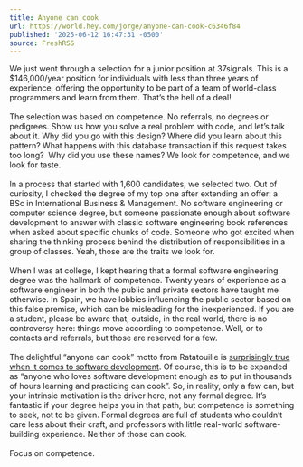 ```yaml
---
title: Anyone can cook
url: https://world.hey.com/jorge/anyone-can-cook-c6346f84
published: '2025-06-12 16:47:31 -0500'
source: FreshRSS
---
```

<div data-sanitized-class="trix-content">
  <div>We just went through a selection for a junior position at 37signals. This is a $146,000/year position for individuals with less than three years of experience, offering the opportunity to be part of a team of world-class programmers and learn from them. That’s the hell of a deal!</div><div><br></div><div>The selection was based on competence. No referrals, no degrees or pedigrees. Show us how you solve a real problem with code, and let’s talk about it. Why did you go with this design? Where did you learn about this pattern? What happens with this database transaction if this request takes too long?  Why did you use these names? We look for competence, and we look for taste.</div><div><br></div><div>In a process that started with 1,600 candidates, we selected two. Out of curiosity, I checked the degree of my top one after extending an offer: a BSc in International Business &amp; Management. No software engineering or computer science degree, but someone passionate enough about software development to answer with classic software engineering book references when asked about specific chunks of code. Someone who got excited when sharing the thinking process behind the distribution of responsibilities in a group of classes. Yeah, those are the traits we look for.</div><div><br></div><div>When I was at college, I kept hearing that a formal software engineering degree was the hallmark of competence. Twenty years of experience as a software engineer in both the public and private sectors have taught me otherwise. In Spain, we have lobbies influencing the public sector based on this false premise, which can be misleading for the inexperienced. If you are a student, please be aware that, outside, in the real world, there is no controversy here: things move according to competence. Well, or to contacts and referrals, but those are reserved for a few.</div><div><br></div><div>The delightful “anyone can cook” motto from Ratatouille is <a href="https://world.hey.com/jorge/programmers-and-degrees-94eaa940">surprisingly true when it comes to software development</a>. Of course, this is to be expanded as “anyone who loves software development enough as to put in thousands of hours learning and practicing can cook”. So, in reality, only a few can, but your intrinsic motivation is the driver here, not any formal degree. It’s fantastic if your degree helps you in that path, but competence is something to seek, not to be given. Formal degrees are full of students who couldn’t care less about their craft, and professors with little real-world software-building experience. Neither of those can cook.</div><div><br></div><div>Focus on competence.</div>
</div>